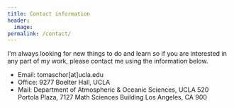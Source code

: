 ```yaml
---
title: Contact information
header:
  image: 
permalink: /contact/
---
```


I'm always looking for new things to do and learn so if you are interested in
any part of my work, please contact me using the information below.

- Email: tomaschor[at]ucla.edu
- Office: 9277 Boelter Hall, UCLA
- Mail: Department of Atmospheric & Oceanic Sciences, UCLA
        520 Portola Plaza, 7127 Math Sciences Building
        Los Angeles, CA 900

